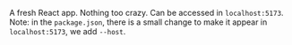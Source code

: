 A fresh React app. Nothing too crazy. Can be accessed in ```localhost:5173```.
Note: in the ```package.json```, there is a small change to make it appear in ```localhost:5173```, we add ```--host```.

